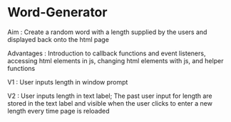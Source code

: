 # Word-Generator

Aim : Create a random word with a length supplied by the users and displayed back onto the html page

Advantages : Introduction to callback functions and event listeners, accessing html elements in js, changing html elements with js, and helper functions

V1 : User inputs length in window prompt

V2 : User inputs length in text label; The past user input for length are stored in the text label and visible when the user clicks to enter a new length every time page is reloaded
